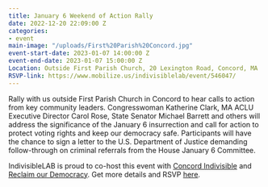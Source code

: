 ```yaml
---
title: January 6 Weekend of Action Rally
date: 2022-12-20 22:09:00 Z
categories:
- event
main-image: "/uploads/First%20Parish%20Concord.jpg"
event-start-date: 2023-01-07 14:00:00 Z
event-end-date: 2023-01-07 15:00:00 Z
Location: Outside First Parish Church, 20 Lexington Road, Concord, MA
RSVP-link: https://www.mobilize.us/indivisiblelab/event/546047/
---
```


Rally with us outside First Parish Church in Concord to hear calls to action from key community leaders. Congresswoman Katherine Clark, MA ACLU Executive  Director Carol Rose, State Senator Michael Barrett and others will address the significance of the January 6 insurrection and call for action to protect voting rights and keep our democracy safe. Participants will have the chance to sign a letter to the U.S. Department of Justice demanding follow-through on criminal referrals from the House January 6 Committee.

IndivisibleLAB is proud to co-host this event with [Concord Indivisible](https://concordindivisible.org/) and [Reclaim our Democracy](http://reclaimourdemocracy.org/). Get more details and RSVP [here](https://www.mobilize.us/indivisiblelab/event/546047/).